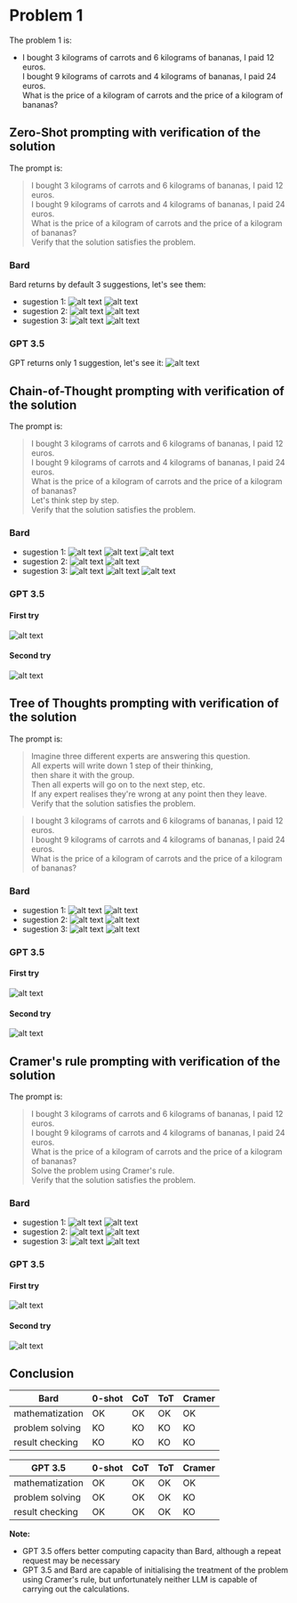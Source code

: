 # Problem 1

The problem 1 is: 
-  I bought 3 kilograms of carrots and 6 kilograms of bananas, I paid 12 euros.  
   I bought 9 kilograms of carrots and 4 kilograms of bananas, I paid 24 euros.  
   What is the price of a kilogram of carrots and the price of a kilogram of bananas?

## Zero-Shot prompting with verification of the solution
The prompt is:
>I bought 3 kilograms of carrots and 6 kilograms of bananas, I paid 12 euros.  
 I bought 9 kilograms of carrots and 4 kilograms of bananas, I paid 24 euros.  
 What is the price of a kilogram of carrots and the price of a kilogram of bananas?  
 Verify that the solution satisfies the problem.  

### Bard
Bard returns by default 3 suggestions, let's see them:
- sugestion 1:
![alt text](pictures/pb1_0s_bard_1_1.png)
![alt text](pictures/pb1_0s_bard_1_2.png)
- sugestion 2:
![alt text](pictures/pb1_0s_bard_2_1.png)
![alt text](pictures/pb1_0s_bard_2_2.png)
- sugestion 3:
![alt text](pictures/pb1_0s_bard_3_1.png)
![alt text](pictures/pb1_0s_bard_3_2.png)

### GPT 3.5
GPT returns only 1 suggestion, let's see it:
![alt text](pictures/pb1_0s_GPT.png)

## Chain-of-Thought prompting with verification of the solution
The prompt is:
>I bought 3 kilograms of carrots and 6 kilograms of bananas, I paid 12 euros.  
 I bought 9 kilograms of carrots and 4 kilograms of bananas, I paid 24 euros.  
 What is the price of a kilogram of carrots and the price of a kilogram of bananas?  
 Let's think step by step.  
 Verify that the solution satisfies the problem.  

### Bard
- sugestion 1:
![alt text](pictures/pb1_cot_bard_1_1.png)
![alt text](pictures/pb1_cot_bard_1_2.png)
![alt text](pictures/pb1_cot_bard_1_3.png)
- sugestion 2:
![alt text](pictures/pb1_cot_bard_2_1.png)
![alt text](pictures/pb1_cot_bard_2_2.png)
- sugestion 3:
![alt text](pictures/pb1_cot_bard_3_1.png)
![alt text](pictures/pb1_cot_bard_3_2.png)
![alt text](pictures/pb1_cot_bard_3_3.png)

### GPT 3.5
#### First try
![alt text](pictures/pb1_cot_GPT_2.png)
#### Second try
![alt text](pictures/pb1_cot_GPT_1.png)

## Tree of Thoughts prompting with verification of the solution
The prompt is:
>Imagine three different experts are answering this question.  
All experts will write down 1 step of their thinking,  
then share it with the group.  
Then all experts will go on to the next step, etc.  
If any expert realises they're wrong at any point then they leave.  
Verify that the solution satisfies the problem.  

>I bought 3 kilograms of carrots and 6 kilograms of bananas, I paid 12 euros.  
 I bought 9 kilograms of carrots and 4 kilograms of bananas, I paid 24 euros.  
 What is the price of a kilogram of carrots and the price of a kilogram of bananas?

### Bard
- sugestion 1:
![alt text](pictures/pb1_tot_bard_1_1.png)
![alt text](pictures/pb1_tot_bard_1_2.png)
- sugestion 2:
![alt text](pictures/pb1_tot_bard_2_1.png)
![alt text](pictures/pb1_tot_bard_2_2.png)
- sugestion 3:
![alt text](pictures/pb1_tot_bard_3_1.png)
![alt text](pictures/pb1_tot_bard_3_2.png)

### GPT 3.5
#### First try
![alt text](pictures/pb1_tot_GPT_1.png)
#### Second try
![alt text](pictures/pb1_tot_GPT_2.png)

## Cramer's rule prompting with verification of the solution
The prompt is:
>I bought 3 kilograms of carrots and 6 kilograms of bananas, I paid 12 euros.  
 I bought 9 kilograms of carrots and 4 kilograms of bananas, I paid 24 euros.  
 What is the price of a kilogram of carrots and the price of a kilogram of bananas?  
 Solve the problem using Cramer's rule.  
 Verify that the solution satisfies the problem.


### Bard
- sugestion 1:
![alt text](pictures/pb1_crr_bard_1_1.png)
![alt text](pictures/pb1_crr_bard_1_2.png)
- sugestion 2:
![alt text](pictures/pb1_crr_bard_2_1.png)
![alt text](pictures/pb1_crr_bard_2_2.png)
- sugestion 3:
![alt text](pictures/pb1_crr_bard_3_1.png)
![alt text](pictures/pb1_crr_bard_3_2.png)

### GPT 3.5
#### First try
![alt text](pictures/pb1_crr_GPT_1.png)
#### Second try
![alt text](pictures/pb1_crr_GPT_2.png)

## Conclusion

| Bard            | 0-shot | CoT | ToT | Cramer | 
|-----------------|--------|-----|-----|--------|  
| mathematization |  OK    | OK  | OK  | OK     |  
| problem solving |  KO    | KO  | KO  | KO     |
| result checking |  KO    | KO  | KO  | KO     |  

| GPT 3.5         | 0-shot | CoT | ToT | Cramer |  
|-----------------|--------|-----|-----|--------|  
| mathematization |  OK    | OK  | OK  | OK     |  
| problem solving |  OK    | OK  | OK  | KO     |  
| result checking |  OK    | OK  | OK  | KO     | 

**Note:**
- GPT 3.5 offers better computing capacity than Bard, although a repeat request may be necessary
- GPT 3.5 and Bard are capable of initialising the treatment of the problem using Cramer's rule, but unfortunately neither LLM is capable of carrying out the calculations.